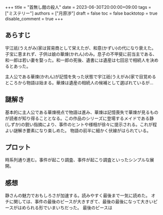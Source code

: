 +++
title = "首無し館の殺人"
date = 2023-06-30T20:00:00+09:00
tags = ["ミステリー"]
authors = ["月原渉"]
draft = false
toc = false
backtotop = true
disable_comment = true
+++

## あらすじ
宇江祇(うえがみ)家は貿易商として栄えたが、和意(かずい)の代になり衰えた。
子宝に恵まれず、子供は娘の華煉(かれん)のみ。息子の不甲斐に前当主である、和一郎は若い妻を娶った。和一郎の死後、遺書には遺産は七回忌で相続人を決めるとあった。

主人公である華煉(かれん)が記憶を失った状態で宇江祇(うえがみ)家で目覚めるところから物語は始まる。華煉は遺産の相続人の候補として選ばれているが...

## 謎解き
基本的に主人公である華煉視点で物語は進み、華煉は記憶喪失で華煉が見るものが読者が知り得ることとなる。この作品のシリーズに登場するメイドである静(しずか)の鋭い指摘により、事件のヒントや様相が徐々に提示される。これが程よい謎解き要素になり楽しめた。
物語の前半に細かく伏線がはられている。

## プロット
時系列通り進む。事件が起こり調査、事件が起こり調査といったシンプルな展開。

## 感想
静さんの魅力でおもしろさが加速する。読みやすく最後まで一気に読めた。
オチに関しては、事件の最後のピースが大きすぎて、最後の最後になって大きいピースがはめられる形でいまいちだった。
最後のピースは